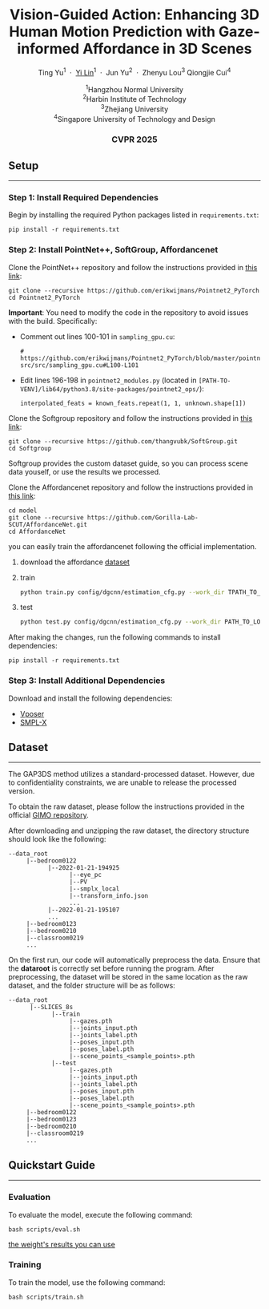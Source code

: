 <p align="center">
  <h1 align="center">Vision-Guided Action: Enhancing 3D Human Motion Prediction with Gaze-informed Affordance in 3D Scenes</h1>
  <p align="center">
    <a>Ting Yu</a><sup>1</sup>
    &nbsp;·&nbsp;
    <a href="https://lin-yi-er.github.io/homepage/">Yi Lin</a><sup>1</sup>
    &nbsp;·&nbsp;
    <a>Jun Yu</a><sup>2</sup>
    &nbsp;·&nbsp;
    <a>Zhenyu Lou</a><sup>3</sup>
    <a>Qiongjie Cui</a><sup>4</sup>
  </p>
  <p align="center">
    <sup>1</sup>Hangzhou Normal University
    <br>
    <sup>2</sup>Harbin Institute of Technology
    <br>
    <sup>3</sup>Zhejiang University
    <br>
    <sup>4</sup>Singapore University of Technology and Design
  </p>
  <h3 align="center">CVPR 2025</h3>



## Setup

---

### Step 1: Install Required Dependencies

Begin by installing the required Python packages listed in `requirements.txt`:

```
pip install -r requirements.txt
```



### Step 2: Install PointNet++, SoftGroup, Affordancenet 

Clone the PointNet++ repository and follow the instructions provided in [this link](https://github.com/daerduoCarey/o2oafford/tree/main/exps):

```
git clone --recursive https://github.com/erikwijmans/Pointnet2_PyTorch
cd Pointnet2_PyTorch
```

**Important**: You need to modify the code in the repository to avoid issues with the build. Specifically:

- Comment out lines 100-101 in `sampling_gpu.cu`:

  ```
  # https://github.com/erikwijmans/Pointnet2_PyTorch/blob/master/pointnet2_ops_lib/pointnet2_ops/_ext-src/src/sampling_gpu.cu#L100-L101
  ```

- Edit lines 196-198 in `pointnet2_modules.py` (located in `[PATH-TO-VENV]/lib64/python3.8/site-packages/pointnet2_ops/`):

  ```
  interpolated_feats = known_feats.repeat(1, 1, unknown.shape[1])
  ```



Clone the Softgroup repository and follow the instructions provided in [this link](https://github.com/thangvubk/SoftGroup.git):

~~~
git clone --recursive https://github.com/thangvubk/SoftGroup.git
cd Softgroup
~~~

Softgroup provides the custom dataset guide, so you can process scene data youself, or use the results we processed.


Clone the Affordancenet repository and follow the instructions provided in [this link](https://github.com/Gorilla-Lab-SCUT/AffordanceNet.git):

~~~
cd model
git clone --recursive https://github.com/Gorilla-Lab-SCUT/AffordanceNet.git
cd AffordanceNet
~~~

you can easily train the affordancenet following the official implementation.

1. download the affordance [dataset](https://drive.google.com/drive/folders/1s5W0Nfz9NEN8gP14tge8GuouUDXs2Ssq?usp=sharing) 

2. train

   ~~~bash
   python train.py config/dgcnn/estimation_cfg.py --work_dir TPATH_TO_LOG_DIR --gpu 0,1
   ~~~

3. test

   ~~~bash
   python test.py config/dgcnn/estimation_cfg.py --work_dir PATH_TO_LOG_DIR --gpu 0,1 --checkpoint PATH_TO_CHECKPOINT
   ~~~



After making the changes, run the following commands to install dependencies:

```
pip install -r requirements.txt
```



### Step 3: Install Additional Dependencies

Download and install the following dependencies:

- [Vposer](https://github.com/nghorbani/human_body_prior)
- [SMPL-X](https://github.com/vchoutas/smplx)



## Dataset

---

The GAP3DS method utilizes a standard-processed dataset. However, due to confidentiality constraints, we are unable to release the processed version.

To obtain the raw dataset, please follow the instructions provided in the official [GIMO repository](https://github.com/y-zheng18/GIMO?tab=readme-ov-file#dataset).

After downloading and unzipping the raw dataset, the directory structure should look like the following:

```
--data_root
     |--bedroom0122
           |--2022-01-21-194925
                 |--eye_pc
                 |--PV
                 |--smplx_local
                 |--transform_info.json
                 ...
           |--2022-01-21-195107
           ...
     |--bedroom0123
     |--bedroom0210
     |--classroom0219
     ...
```



On the first run, our code will automatically preprocess the data. Ensure that the **dataroot** is correctly set before running the program. After preprocessing, the dataset will be stored in the same location as the raw dataset, and the folder structure will be as follows:

```
--data_root
      |--SLICES_8s
            |--train
                 |--gazes.pth
                 |--joints_input.pth
                 |--joints_label.pth
                 |--poses_input.pth
                 |--poses_label.pth
                 |--scene_points_<sample_points>.pth
            |--test
                 |--gazes.pth
                 |--joints_input.pth
                 |--joints_label.pth
                 |--poses_input.pth
                 |--poses_label.pth
                 |--scene_points_<sample_points>.pth
     |--bedroom0122
     |--bedroom0123
     |--bedroom0210
     |--classroom0219
     ...
```



## Quickstart Guide

---

### Evaluation

To evaluate the model, execute the following command:

```
bash scripts/eval.sh
```

[the weight's results you can use](https://drive.google.com/file/d/1i2kASdLfNJ9tlftgtzWTsnJYY4Eo-OYM/view?usp=drive_link)

### Training

To train the model, use the following command:

```
bash scripts/train.sh
```
